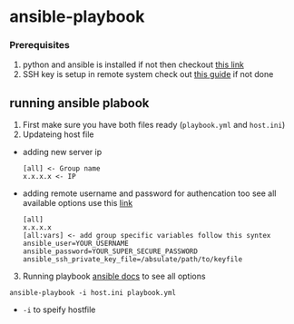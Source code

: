 # ansible-playbook
### Prerequisites

1. python and ansible is installed if not then checkout [this link](https://docs.ansible.com/ansible/latest/installation_guide/intro_installation.html)
2. SSH key is setup in remote system check out [this guide](https://kerneltalks.com/howto/establish-passwordless-ssh-between-two-servers/) if not done

## running ansible plabook
1. First make sure you have both files ready (`playbook.yml` and `host.ini`)
2. Updateing host file
 - adding new server ip
   ```
   [all] <- Group name
   x.x.x.x <- IP
   ```
 - adding remote username and password for authencation too see all available options use this [link](https://docs.ansible.com/ansible/latest/inventory_guide/intro_inventory.html)
   ```
   [all]
   x.x.x.x
   [all:vars] <- add group specific variables follow this syntex
   ansible_user=YOUR_USERNAME
   ansible_password=YOUR_SUPER_SECURE_PASSWORD
   ansible_ssh_private_key_file=/absulate/path/to/keyfile

   ```
3. Running playbook [ansible docs](https://docs.ansible.com/ansible/latest/network/getting_started/first_playbook.html) to see all options

`ansible-playbook -i host.ini playbook.yml`

- `-i` to speify hostfile
